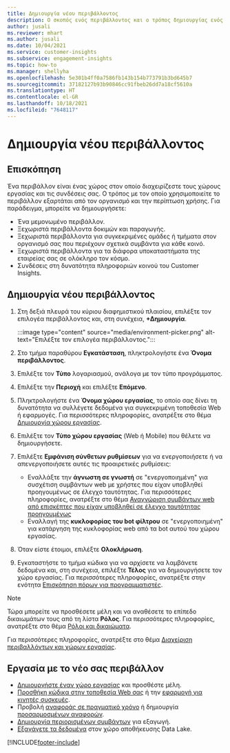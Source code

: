 ```yaml
---
title: Δημιουργία νέου περιβάλλοντος
description: Ο σκοπός ενός περιβάλλοντος και ο τρόπος δημιουργίας ενός νέου.
author: jusali
ms.reviewer: mhart
ms.author: jusali
ms.date: 10/04/2021
ms.service: customer-insights
ms.subservice: engagement-insights
ms.topic: how-to
ms.manager: shellyha
ms.openlocfilehash: 5e301b4ff0a7586fb143b154b773791b3bd645b7
ms.sourcegitcommit: 37182127b93b90846cc91fbeb26dd7a18cf5610a
ms.translationtype: HT
ms.contentlocale: el-GR
ms.lasthandoff: 10/18/2021
ms.locfileid: "7648117"
---
```

# <a name="create-a-new-environment"></a>Δημιουργία νέου περιβάλλοντος 

## <a name="overview"></a>Επισκόπηση

Ένα περιβάλλον είναι ένας χώρος στον οποίο διαχειρίζεστε τους χώρους εργασίας και τις συνδέσεις σας. Ο τρόπος με τον οποίο χρησιμοποιείτε το περιβάλλον εξαρτάται από τον οργανισμό και την περίπτωση χρήσης. Για παράδειγμα, μπορείτε να δημιουργήσετε:

- Ένα μεμονωμένο περιβάλλον.
- Ξεχωριστά περιβάλλοντα δοκιμών και παραγωγής.
- Ξεχωριστά περιβάλλοντα για συγκεκριμένες ομάδες ή τμήματα στον οργανισμό σας που περιέχουν σχετικά συμβάντα για κάθε κοινό.
- Ξεχωριστά περιβάλλοντα για τα διάφορα υποκαταστήματα της εταιρείας σας σε ολόκληρο τον κόσμο.
- Συνδέσεις στη δυνατότητα πληροφοριών κοινού του Customer Insights.

## <a name="create-a-new-environment"></a>Δημιουργία νέου περιβάλλοντος

1. Στη δεξιά πλευρά του κύριου διαφημιστικού πλαισίου, επιλέξτε τον επιλογέα περιβάλλοντος και, στη συνέχεια, **+Δημιουργία**.

   :::image type="content" source="media/environment-picker.png" alt-text="Επιλέξτε τον επιλογέα περιβάλλοντος.":::

1. Στο τμήμα παραθύρου **Εγκατάσταση**, πληκτρολογήστε ένα **Όνομα περιβάλλοντος**.

1. Επιλέξτε τον **Τύπο** λογαριασμού, ανάλογα με τον τύπο προγράμματος.

1. Επιλέξτε την **Περιοχή** και επιλέξτε **Επόμενο**. 

1. Πληκτρολογήστε ένα **Όνομα χώρου εργασίας**, το οποίο σας δίνει τη δυνατότητα να συλλέγετε δεδομένα για συγκεκριμένη τοποθεσία Web ή εφαρμογές. Για περισσότερες πληροφορίες, ανατρέξτε στο θέμα [Δημιουργία χώρου εργασίας](create-workspace.md).

1. Επιλέξτε τον **Τύπο χώρου εργασίας** (Web ή Mobile) που θέλετε να δημιουργήσετε. 

1. Επιλέξτε **Εμφάνιση σύνθετων ρυθμίσεων** για να ενεργοποιήσετε ή να απενεργοποιήσετε αυτές τις προαιρετικές ρυθμίσεις:

   - Εναλλάξτε την **άγνωστη σε γνωστή** σε "ενεργοποιημένη" για συσχέτιση συμβάντων web με χρήστες που είχαν υποβληθεί προηγουμένως σε έλεγχο ταυτότητας. Για περισσότερες πληροφορίες, ανατρέξτε στο θέμα [Αναγνώριση συμβάντων web από επισκέπτες που είχαν υποβληθεί σε έλεγχο ταυτότητας προηγουμένως](unknown-to-known.md)
   - Εναλλαγή της **κυκλοφορίας του bot φίλτρου** σε "ενεργοποιημένη" για κατάργηση της κυκλοφορίας web από τα bot αυτού του χώρου εργασίας. 

1. Όταν είστε έτοιμοι, επιλέξτε **Ολοκλήρωση**. 

1. Εγκαταστήστε το τμήμα κώδικα για να αρχίσετε να λαμβάνετε δεδομένα και, στη συνέχεια, επιλέξτε **Τέλος** για να δημιουργήσετε τον χώρο εργασίας. Για περισσότερες πληροφορίες, ανατρέξτε στην ενότητα [Επισκόπηση πόρων για προγραμματιστές](developer-resources.md).

> [!NOTE]
> Τώρα μπορείτε να προσθέσετε μέλη και να αναθέσετε το επίπεδο δικαιωμάτων τους από τη λίστα **Ρόλος**. Για περισσότερες πληροφορίες, ανατρέξτε στο θέμα [Ρόλοι και δικαιώματα](user-roles.md). 

Για περισσότερες πληροφορίες, ανατρέξτε στο θέμα [Διαχείριση περιβαλλόντων και χώρων εργασίας](manage-environments-workspaces.md).

## <a name="work-with-your-new-environment"></a>Εργασία με το νέο σας περιβάλλον

- [Δημιουργήστε έναν χώρο εργασίας](../engagement-insights/create-workspace.md) και προσθέστε μέλη.
- [Προσθήκη κώδικα στην τοποθεσία Web σας](../engagement-insights/instrument-website.md) ή την [εφαρμογή για κινητές συσκευές](../engagement-insights/developer-resources.md#capture-events-from-mobile-apps).
- Προβολή [αναφοράς σε πραγματικό χρόνο](../engagement-insights/view-reports.md) ή δημιουργία [προσαρμοσμένων αναφορών](../engagement-insights/custom-reports.md).
- [Δημιουργία περιορισμένων συμβάντων](../engagement-insights/refined-events.md) για εξαγωγή.
- [Εξαγάγετε τα δεδομένα](../engagement-insights/export-events.md) στον χώρο αποθήκευσης Data Lake.

[!INCLUDE[footer-include](../includes/footer-banner.md)]
